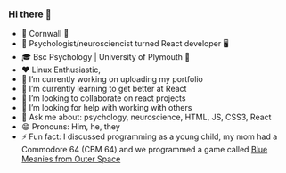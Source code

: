 ### Hi there 👋

- 📌 Cornwall 🏴󠁧󠁢󠁥󠁮󠁧󠁿
- 🥼 Psychologist/neurosciencist turned React developer 🖥️
- 🎓 Bsc Psychology | University of Plymouth 🏫 
- ❤️  Linux Enthusiastic, 
- 🔭 I’m currently working on uploading my portfolio
- 🌱 I’m currently learning to get better at React
- 👯 I’m looking to collaborate on react projects
- 🤔 I’m looking for help with working with others
- 💬 Ask me about: psychology, neuroscience, HTML, JS, CSS3, React
- 😄 Pronouns: Him, he, they
- ⚡ Fun fact: I discussed programming as a young child, my mom had a Commodore 64 (CBM 64) and we programmed a game called 
<a href="https://www.retrogamer.net/retro_games80/blue-meanies-from-outer-space/">Blue Meanies from Outer Space</a>





